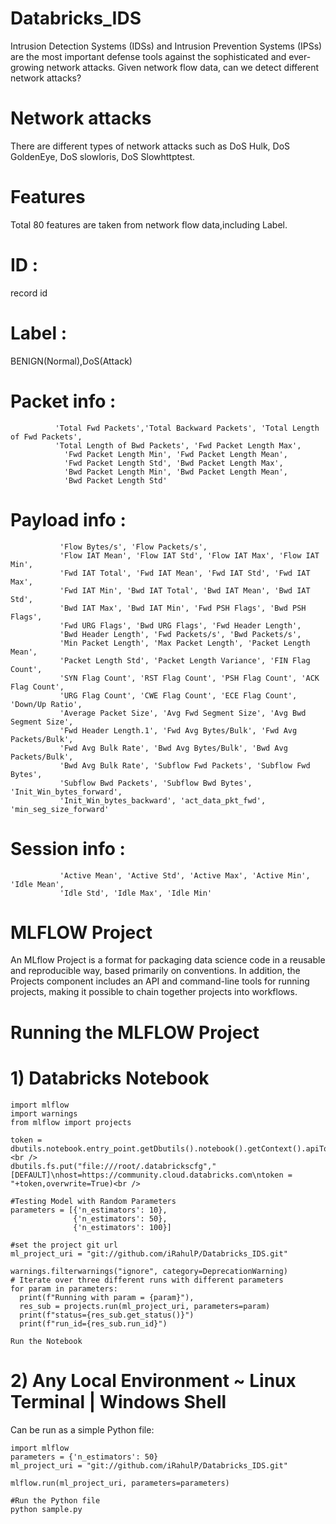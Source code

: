 # Databricks_IDS

Intrusion Detection Systems (IDSs) and Intrusion Prevention Systems (IPSs) are the most important defense tools against the sophisticated and ever-growing network attacks. Given network flow data, can we detect different network attacks?

# Network attacks 
There are different types of network attacks such as DoS Hulk, DoS GoldenEye, DoS slowloris, DoS Slowhttptest.

# Features
Total 80 features are taken from network flow data,including Label. 

# ID : 
record id

# Label : 
BENIGN(Normal),DoS(Attack)

# Packet info : 
              'Total Fwd Packets','Total Backward Packets', 'Total Length of Fwd Packets',
  	          'Total Length of Bwd Packets', 'Fwd Packet Length Max',
 	            'Fwd Packet Length Min', 'Fwd Packet Length Mean',
 	            'Fwd Packet Length Std', 'Bwd Packet Length Max',
 	            'Bwd Packet Length Min', 'Bwd Packet Length Mean',
 	            'Bwd Packet Length Std'

# Payload info : 
               'Flow Bytes/s', 'Flow Packets/s',
               'Flow IAT Mean', 'Flow IAT Std', 'Flow IAT Max', 'Flow IAT Min',
               'Fwd IAT Total', 'Fwd IAT Mean', 'Fwd IAT Std', 'Fwd IAT Max',
               'Fwd IAT Min', 'Bwd IAT Total', 'Bwd IAT Mean', 'Bwd IAT Std',
               'Bwd IAT Max', 'Bwd IAT Min', 'Fwd PSH Flags', 'Bwd PSH Flags',
               'Fwd URG Flags', 'Bwd URG Flags', 'Fwd Header Length',
               'Bwd Header Length', 'Fwd Packets/s', 'Bwd Packets/s',
               'Min Packet Length', 'Max Packet Length', 'Packet Length Mean',
               'Packet Length Std', 'Packet Length Variance', 'FIN Flag Count',
               'SYN Flag Count', 'RST Flag Count', 'PSH Flag Count', 'ACK Flag Count',
               'URG Flag Count', 'CWE Flag Count', 'ECE Flag Count', 'Down/Up Ratio',
               'Average Packet Size', 'Avg Fwd Segment Size', 'Avg Bwd Segment Size',
               'Fwd Header Length.1', 'Fwd Avg Bytes/Bulk', 'Fwd Avg Packets/Bulk',
               'Fwd Avg Bulk Rate', 'Bwd Avg Bytes/Bulk', 'Bwd Avg Packets/Bulk',
               'Bwd Avg Bulk Rate', 'Subflow Fwd Packets', 'Subflow Fwd Bytes',
               'Subflow Bwd Packets', 'Subflow Bwd Bytes', 'Init_Win_bytes_forward',
               'Init_Win_bytes_backward', 'act_data_pkt_fwd', 'min_seg_size_forward'
               
# Session info :
               'Active Mean', 'Active Std', 'Active Max', 'Active Min', 'Idle Mean',
               'Idle Std', 'Idle Max', 'Idle Min'

# MLFLOW Project
An MLflow Project is a format for packaging data science code in a reusable and reproducible way, based primarily on conventions. In addition, the Projects component includes an API and command-line tools for running projects, making it possible to chain together projects into workflows.

# Running the MLFLOW Project

# 1) Databricks Notebook
```
import mlflow
import warnings
from mlflow import projects

token = dbutils.notebook.entry_point.getDbutils().notebook().getContext().apiToken().get()<br />
dbutils.fs.put("file:///root/.databrickscfg","[DEFAULT]\nhost=https://community.cloud.databricks.com\ntoken = "+token,overwrite=True)<br />

#Testing Model with Random Parameters
parameters = [{'n_estimators': 10},
              {'n_estimators': 50},
              {'n_estimators': 100}]

#set the project git url
ml_project_uri = "git://github.com/iRahulP/Databricks_IDS.git"

warnings.filterwarnings("ignore", category=DeprecationWarning)
# Iterate over three different runs with different parameters
for param in parameters:
  print(f"Running with param = {param}"),
  res_sub = projects.run(ml_project_uri, parameters=param)
  print(f"status={res_sub.get_status()}")
  print(f"run_id={res_sub.run_id}")
```

```
Run the Notebook
```

# 2) Any Local Environment ~ Linux Terminal | Windows Shell
Can be run as a simple Python file:
```
import mlflow
parameters = {'n_estimators': 50}
ml_project_uri = "git://github.com/iRahulP/Databricks_IDS.git"

mlflow.run(ml_project_uri, parameters=parameters)
```

```
#Run the Python file
python sample.py
```
